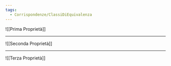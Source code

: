 ```yaml
---
tags:
  - Corrispondenze/ClassiDiEquivalenza
---
```

![[Prima Proprietà]]

---

![[Seconda Proprietà]]

---

![[Terza Proprietà]]

